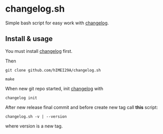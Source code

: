 # changelog.sh

Simple bash script for easy work with [changelog](https://github.com/mh-cbon/changelog).

## Install & usage

You must install [changelog](https://github.com/mh-cbon/changelog) first.

Then 

`git clone github.com/hIMEI29A/changelog.sh`

`make`

When new git repo started, init [changelog](https://github.com/mh-cbon/changelog) with

`changelog init`

After new release final commit and before create new tag call **this** script:

`changelog.sh -v | --version`

where version is a new tag.